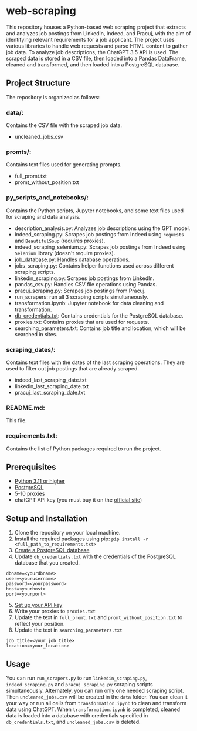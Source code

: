 # web-scraping
This repository houses a Python-based web scraping project that extracts and analyzes job postings from LinkedIn, Indeed, and Pracuj, with the aim of identifying relevant requirements for a job applicant. The project uses various libraries to handle web requests and parse HTML content to gather job data. To analyze job descriptions, the ChatGPT 3.5 API is used. The scraped data is stored in a CSV file, then loaded into a Pandas DataFrame, cleaned and transformed, and then loaded into a PostgreSQL database.

## Project Structure
The repository is organized as follows:

### data/: 
Contains the CSV file with the scraped job data.
- uncleaned_jobs.csv
### promts/: 
Contains text files used for generating prompts.
- full_promt.txt
- promt_without_position.txt
### py_scripts_and_notebooks/: 
Contains the Python scripts, Jupyter notebooks, and some text files used for scraping and data analysis.
- description_analysis.py: Analyzes job descriptions using the GPT model.
- indeed_scraping.py: Scrapes job postings from Indeed using `requests` and `BeautifulSoup` (requires proxies).
- indeed_scraping_selenium.py: Scrapes job postings from Indeed using `Selenium` library (doesn't require proxies).
- job_database.py: Handles database operations.
- jobs_scraping.py: Contains helper functions used across different scraping scripts.
- linkedin_scraping.py: Scrapes job postings from LinkedIn.
- pandas_csv.py: Handles CSV file operations using Pandas.
- pracuj_scraping.py: Scrapes job postings from Pracuj.
- run_scrapers: run all 3 scraping scripts simultaneously.
- transformation.ipynb: Jupyter notebook for data cleaning and transformation.
- [db_credentials.txt](https://github.com/IvanBo13/web-scraping/blob/main/py_scripts_and%20notebooks/db_credentials.txt): Contains credentials for the PostgreSQL database.
- proxies.txt: Contains proxies that are used for requests.
- searching_parameters.txt: Contains job title and location, which will be searched in sites.
### scraping_dates/: 
Contains text files with the dates of the last scraping operations. They are used to filter out job postings that are already scraped.
- indeed_last_scraping_date.txt
- linkedin_last_scraping_date.txt
- pracuj_last_scraping_date.txt
### README.md: 
This file.
### requirements.txt: 
Contains the list of Python packages required to run the project.

## Prerequisites
- [Python 3.11 or higher](https://www.python.org/downloads/)
- [PostgreSQL](https://www.postgresql.org/download/)
- 5-10 proxies
- chatGPT API key (you must buy it on the [official site](https://platform.openai.com/))

## Setup and Installation
1. Clone the repository on your local machine.
2. Install the required packages using pip: `pip install -r <full_path_to_requirements.txt>`
3. [Create a PostgreSQL database](https://www.geeksforgeeks.org/postgresql-create-database/)
4. Update `db_credentials.txt` with the credentials of the PostgreSQL database that you created. 
```
dbname=<yourdbname>
user=<yourusername>
password=<yourpassword>
host=<yourhost>
port=<yourport>
```
5. [Set up your API key](https://platform.openai.com/docs/quickstart/step-2-set-up-your-api-key)
6. Write your proxies to `proxies.txt`
7. Update the text in `full_promt.txt` and `promt_without_position.txt` to reflect your position.
8. Update the text in `searching_parameters.txt`
```
job_title=<your_job_title> 
location=<your_location>
```

## Usage
You can run `run_scrapers.py` to run `linkedin_scraping.py`, `indeed_scraping.py` and `pracuj_scraping.py` scraping scripts simultaneously. Alternately, you can run only one needed scraping script.
Then `uncleaned_jobs.csv` will be created in the `data` folder. You can clean it your way or run all cells from `transformation.ipynb` to clean and transform data using ChatGPT.
When `transformation.ipynb` is completed, cleaned data is loaded into a database with credentials specified in `db_credentials.txt`, and `uncleaned_jobs.csv` is deleted.
 
